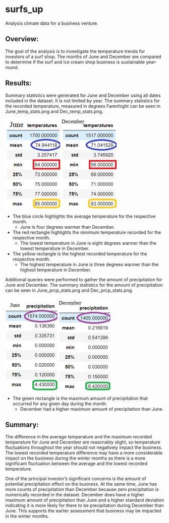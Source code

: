 # surfs_up
Analysis climate data for a business venture.
## Overview:
The goal of the analysis is to investigate the temperature trends for investors of a surf shop. The months of June and December are compared to determine if the surf and ice cream shop business is sustainable year-round.
## Results: 
Summary statistics were generated for June and December using all dates included in the dataset. It is not limited by year. The summary statistics for the recorded temperature, measured in degrees Farenhight can be seen in June_temp_stats.png and Dec_temp_stats.png.


![June_temp_stats.png](https://github.com/RuthLD/surfs_up/blob/main/Resources/June_temp_stats.png)  ![Dec_temp_stats.png](https://github.com/RuthLD/surfs_up/blob/main/Resources/Dec_temp_stats.png)
* The blue circle highlights the average temperature for the respective month.
  * June is four degrees warmer than December.
* The red rectangle highlights the minimum temperature recorded for the respective month.
  * The lowest temperature in June is eight degrees warmer than the lowest temperature in December.
* The yellow rectangle is the highest recorded temperature for the respective month.
  * The highest temperature in June is three degrees warmer than the highest temperature in December.
 

Additional queries were performed to gather the amount of precipitation for June and December.  The summary statistics for the amount of precipitation can be seen in June_prcp_stats.png and Dec_prcp_stats.png.


![June_prcp.stats.png](https://github.com/RuthLD/surfs_up/blob/main/Resources/June_prcp_stats.png)  ![Dec_prcp_stats.png](https://github.com/RuthLD/surfs_up/blob/main/Resources/Dec_prcp_stats.png)
* The green rectangle is the maximum amount of precipitation that occurred for any given day during the month.
  * December had a higher maximum amount of precipitation than June.
## Summary: 
The difference in the average temperature and the maximum recorded temperature for June and December are reasonably slight, so temperature fluctuations throughout the year should not negatively impact the business. The lowest recorded temperature difference may have a more considerable impact on the business during the winter months as there is a more significant fluctuation between the average and the lowest recorded temperature. 


One of the principal investor’s significant concerns is the amount of potential precipitation effect on the business. At the same time, June has more counts of precipitation than December because zero precipitation is numerically recorded in the dataset. December does have a higher maximum amount of precipitation than June and a higher standard deviation indicating it is more likely for there to be precipitation during December than June. This supports the earlier assessment that business may be impacted in the winter months.
